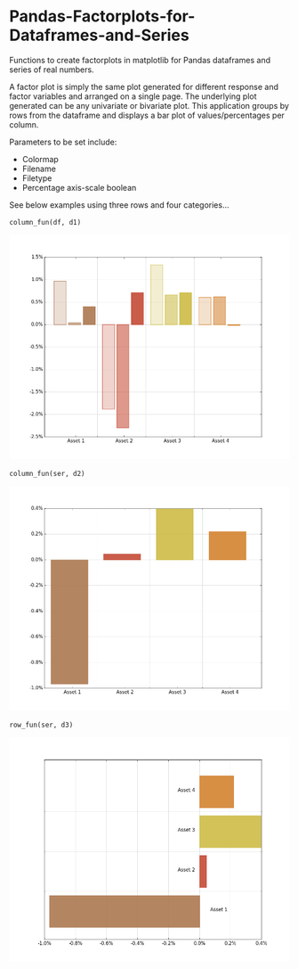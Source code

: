 # Pandas-Factorplots-for-Dataframes-and-Series

Functions to create factorplots in matplotlib for Pandas dataframes and series of real numbers. 


A factor plot is simply the same plot generated for different response and factor variables and arranged on a single page. The underlying plot generated can be any univariate or bivariate plot.  This application groups by rows from the dataframe and displays a bar plot of values/percentages per column. 

Parameters to be set include:
 * Colormap
 * Filename
 * Filetype
 * Percentage axis-scale boolean

See below examples using three rows and four categories...


```python
column_fun(df, d1)
```


![png1](./Images/myfile1.png)



```python
column_fun(ser, d2)
```


![png1](./Images/myfile2.png)



```python
row_fun(ser, d3)
```


![png1](./Images/myfile3.png)



```python

```
